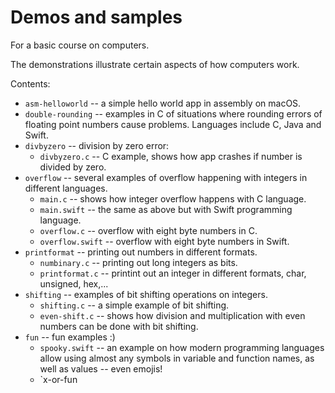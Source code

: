 # Demos and samples

For a basic course on computers. 

The demonstrations illustrate certain aspects of how computers work.

Contents:

* `asm-helloworld` -- a simple hello world app in assembly on macOS.
* `double-rounding` -- examples in C of situations where rounding errors of floating point numbers cause problems. Languages include C, Java and Swift.
* `divbyzero` -- division by zero error:
  * `divbyzero.c` -- C example, shows how app crashes if number is divided by zero.
* `overflow` -- several examples of overflow happening with integers in different languages.
  * `main.c` -- shows how integer overflow happens with C language.
  * `main.swift` -- the same as above but with Swift programming language. 
  * `overflow.c` -- overflow with eight byte numbers in C.
  * `overflow.swift` -- overflow with eight byte numbers in Swift.
* `printformat` -- printing out numbers in different formats.
  * `numbinary.c` -- printing out long integers as bits.
  * `printformat.c` -- printint out an integer in different formats, char, unsigned, hex,...
* `shifting` -- examples of bit shifting operations on integers.
  * `shifting.c` -- a simple example of bit shifting.
  * `even-shift.c` -- shows how division and multiplication with even numbers can be done with bit shifting.
* `fun` -- fun examples :)
  * `spooky.swift` -- an example on how modern programming languages allow using almost any symbols in variable and function names, as well as values -- even emojis!
  * `x-or-fun
